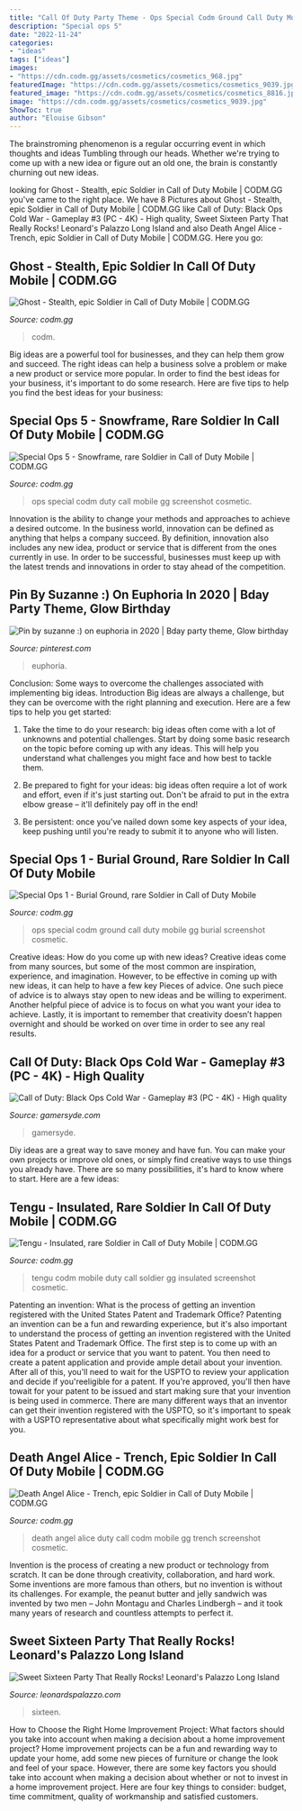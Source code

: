 ```yaml
---
title: "Call Of Duty Party Theme - Ops Special Codm Ground Call Duty Mobile Gg Burial Screenshot Cosmetic"
description: "Special ops 5"
date: "2022-11-24"
categories:
- "ideas"
tags: ["ideas"]
images:
- "https://cdn.codm.gg/assets/cosmetics/cosmetics_968.jpg"
featuredImage: "https://cdn.codm.gg/assets/cosmetics/cosmetics_9039.jpg"
featured_image: "https://cdn.codm.gg/assets/cosmetics/cosmetics_8816.jpg"
image: "https://cdn.codm.gg/assets/cosmetics/cosmetics_9039.jpg"
ShowToc: true
author: "Elouise Gibson"
---
```



The brainstroming phenomenon is a regular occurring event in which thoughts and ideas Tumbling through our heads. Whether we're trying to come up with a new idea or figure out an old one, the brain is constantly churning out new ideas. 

	

		
looking for Ghost - Stealth, epic Soldier in Call of Duty Mobile | CODM.GG you've came to the right place. We have 8 Pictures about Ghost - Stealth, epic Soldier in Call of Duty Mobile | CODM.GG like Call of Duty: Black Ops Cold War - Gameplay #3 (PC - 4K) - High quality, Sweet Sixteen Party That Really Rocks! Leonard&#039;s Palazzo Long Island and also Death Angel Alice - Trench, epic Soldier in Call of Duty Mobile | CODM.GG. Here you go:
		
    
## Ghost - Stealth, Epic Soldier In Call Of Duty Mobile | CODM.GG

<img loading=lazy src="https://cdn.codm.gg/assets/cosmetics/cosmetics_968.jpg" onerror="this.onerror=null;this.src='https://tse4.mm.bing.net/th?id=OIP.f0I_Aqf5FWJYhU5MRpfksgAAAA&amp;pid=15.1';" alt="Ghost - Stealth, epic Soldier in Call of Duty Mobile | CODM.GG">

_Source: codm.gg_

>codm. 

	

Big ideas are a powerful tool for businesses, and they can help them grow and succeed. The right ideas can help a business solve a problem or make a new product or service more popular. In order to find the best ideas for your business, it's important to do some research. Here are five tips to help you find the best ideas for your business:

    
## Special Ops 5 - Snowframe, Rare Soldier In Call Of Duty Mobile | CODM.GG

<img loading=lazy src="https://cdn.codm.gg/assets/cosmetics/cosmetics_9039.jpg" onerror="this.onerror=null;this.src='https://tse3.mm.bing.net/th?id=OIP.ZVjm7P32utL1zM8nRKFT1wAAAA&amp;pid=15.1';" alt="Special Ops 5 - Snowframe, rare Soldier in Call of Duty Mobile | CODM.GG">

_Source: codm.gg_

>ops special codm duty call mobile gg screenshot cosmetic. 

	

Innovation is the ability to change your methods and approaches to achieve a desired outcome. In the business world, innovation can be defined as anything that helps a company succeed. By definition, innovation also includes any new idea, product or service that is different from the ones currently in use. In order to be successful, businesses must keep up with the latest trends and innovations in order to stay ahead of the competition.

    
## Pin By Suzanne :) On Euphoria In 2020 | Bday Party Theme, Glow Birthday

<img loading=lazy src="https://i.pinimg.com/736x/37/a3/10/37a31028e013d1f71d0be0559073b924.jpg" onerror="this.onerror=null;this.src='https://tse1.mm.bing.net/th?id=OIP.L5FRr17qTNiEEt68KxvfmgHaL0&amp;pid=15.1';" alt="Pin by suzanne :) on euphoria in 2020 | Bday party theme, Glow birthday">

_Source: pinterest.com_

>euphoria. 

	

Conclusion: Some ways to overcome the challenges associated with implementing big ideas.
Introduction
Big ideas are always a challenge, but they can be overcome with the right planning and execution. Here are a few tips to help you get started:

1. Take the time to do your research: big ideas often come with a lot of unknowns and potential challenges. Start by doing some basic research on the topic before coming up with any ideas. This will help you understand what challenges you might face and how best to tackle them.

2. Be prepared to fight for your ideas: big ideas often require a lot of work and effort, even if it's just starting out. Don't be afraid to put in the extra elbow grease – it'll definitely pay off in the end!

3. Be persistent: once you've nailed down some key aspects of your idea, keep pushing until you're ready to submit it to anyone who will listen.

    
## Special Ops 1 - Burial Ground, Rare Soldier In Call Of Duty Mobile

<img loading=lazy src="https://cdn.codm.gg/assets/cosmetics/cosmetics_9002.jpg" onerror="this.onerror=null;this.src='https://tse3.mm.bing.net/th?id=OIP.rIByGGzWvBZUOKViuoDDHgHaOU&amp;pid=15.1';" alt="Special Ops 1 - Burial Ground, rare Soldier in Call of Duty Mobile">

_Source: codm.gg_

>ops special codm ground call duty mobile gg burial screenshot cosmetic. 

	

Creative ideas: How do you come up with new ideas?
Creative ideas come from many sources, but some of the most common are inspiration, experience, and imagination. However, to be effective in coming up with new ideas, it can help to have a few key Pieces of advice. One such piece of advice is to always stay open to new ideas and be willing to experiment. Another helpful piece of advice is to focus on what you want your idea to achieve. Lastly, it is important to remember that creativity doesn’t happen overnight and should be worked on over time in order to see any real results.

    
## Call Of Duty: Black Ops Cold War - Gameplay #3 (PC - 4K) - High Quality

<img loading=lazy src="https://images.gamersyde.com/image_stream-42760-4601_0002.jpg" onerror="this.onerror=null;this.src='https://tse2.mm.bing.net/th?id=OIP.7zv_cZu6aP-fgMgBqRQVyAHaEK&amp;pid=15.1';" alt="Call of Duty: Black Ops Cold War - Gameplay #3 (PC - 4K) - High quality">

_Source: gamersyde.com_

>gamersyde. 

	

Diy ideas are a great way to save money and have fun. You can make your own projects or improve old ones, or simply find creative ways to use things you already have. There are so many possibilities, it's hard to know where to start. Here are a few ideas:

    
## Tengu - Insulated, Rare Soldier In Call Of Duty Mobile | CODM.GG

<img loading=lazy src="https://cdn.codm.gg/assets/cosmetics/cosmetics_8816.jpg" onerror="this.onerror=null;this.src='https://tse4.mm.bing.net/th?id=OIP.Q_JUsgYLZ6PST4qhv724DwHaQK&amp;pid=15.1';" alt="Tengu - Insulated, rare Soldier in Call of Duty Mobile | CODM.GG">

_Source: codm.gg_

>tengu codm mobile duty call soldier gg insulated screenshot cosmetic. 

	

Patenting an invention: What is the process of getting an invention registered with the United States Patent and Trademark Office?
Patenting an invention can be a fun and rewarding experience, but it's also important to understand the process of getting an invention registered with the United States Patent and Trademark Office. The first step is to come up with an idea for a product or service that you want to patent. You then need to create a patent application and provide ample detail about your invention. After all of this, you'll need to wait for the USPTO to review your application and decide if you'reeligible for a patent. If you're approved, you'll then have towait for your patent to be issued and start making sure that your invention is being used in commerce. There are many different ways that an inventor can get their invention registered with the USPTO, so it's important to speak with a USPTO representative about what specifically might work best for you.

    
## Death Angel Alice - Trench, Epic Soldier In Call Of Duty Mobile | CODM.GG

<img loading=lazy src="https://cdn.codm.gg/assets/cosmetics/cosmetics_2795.jpg" onerror="this.onerror=null;this.src='https://tse3.mm.bing.net/th?id=OIP.-n2ae4zSvyG2S57olyi0VgAAAA&amp;pid=15.1';" alt="Death Angel Alice - Trench, epic Soldier in Call of Duty Mobile | CODM.GG">

_Source: codm.gg_

>death angel alice duty call codm mobile gg trench screenshot cosmetic. 

	

Invention is the process of creating a new product or technology from scratch. It can be done through creativity, collaboration, and hard work. Some inventions are more famous than others, but no invention is without its challenges. For example, the peanut butter and jelly sandwich was invented by two men – John Montagu and Charles Lindbergh – and it took many years of research and countless attempts to perfect it.

    
## Sweet Sixteen Party That Really Rocks! Leonard&#039;s Palazzo Long Island

<img loading=lazy src="https://www.leonardspalazzo.com/wp-content/uploads/2017/10/A-261-1024x683.jpg" onerror="this.onerror=null;this.src='https://tse4.mm.bing.net/th?id=OIP.yxdpzbg8Ki2N5WyKe1wxPQHaE8&amp;pid=15.1';" alt="Sweet Sixteen Party That Really Rocks! Leonard&#039;s Palazzo Long Island">

_Source: leonardspalazzo.com_

>sixteen. 

	

How to Choose the Right Home Improvement Project: What factors should you take into account when making a decision about a home improvement project?
Home improvement projects can be a fun and rewarding way to update your home, add some new pieces of furniture or change the look and feel of your space. However, there are some key factors you should take into account when making a decision about whether or not to invest in a home improvement project. Here are four key things to consider: budget, time commitment, quality of workmanship and satisfied customers.

